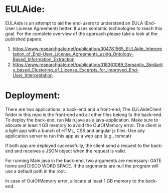 # EULAide: 
EULAide is an attempt to aid the end-users to understand an EULA (End-User License Agreement) better. It uses semantic technologies to reach this goal. 
For the complete overview of the approach please take a look at the published papers: 
1. https://www.researchgate.net/publication/304781565_EULAide_Interpretation_of_End-User_License_Agreements_using_Ontology-Based_Information_Extraction
2. https://www.researchgate.net/publication/318361089_Semantic_Similarity_based_Clustering_of_License_Excerpts_for_Improved_End-User_Interpretation

# Deployment: 
There are two applications: a back-end and a front-end; The EULAideClient folder in this repo is the front-end and all other files belong to the back-end.
To deploy the back-end, run Main.java as a java-application. Make sure to allocate at least 1 GB memory to avoid the OutOfMemory error.
The client is a light app with a bunch of HTML, CSS and angular js files. Use any application server to run this app as a web app (e.g., tomcat)

If both app are deployed successfully, the client send a request to the back-end and receives a JSON object when the request is valid.

For running Main.java in the back-end, two arguments are necessary: GATE home and DISCO WORD SPACE. If the arguments are null the program will use a default path in the root.

In case of OutOfMemory error, allocate at least 1 GB memory to the back-end.
